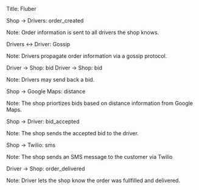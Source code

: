 Title: Fluber


Shop -> Drivers: order_created

Note: 
Order information is sent to all drivers the shop knows.


Drivers <-> Driver: Gossip

Note:
Drivers propagate order information via a gossip protocol.

Driver -> Shop: bid
Driver -> Shop: bid

Note:
Drivers may send back a bid.

Shop -> Google Maps: distance

Note:
The shop priortizes bids based on distance information from Google Maps.

Shop -> Driver: bid_accepted

Note:
The shop sends the accepted bid to the driver.

Shop -> Twilio: sms

Note:
The shop sends an SMS message to the customer via Twilio

Driver -> Shop: order_delivered

Note:
Driver lets the shop know the order was fullfilled and delivered.
